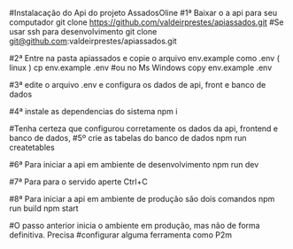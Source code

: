 #Instalacação do Api do projeto AssadosOline
#1ª Baixar o a api para seu computador 
git clone https://github.com/valdeirprestes/apiassados.git
#Se usar ssh para desenvolvimento
git clone git@github.com:valdeirprestes/apiassados.git


#2ª Entre na pasta apiassados e copie o arquivo env.example como .env ( linux )
cp env.example .env
#ou no Ms Windows
copy env.example .env

#3ª edite o arquivo .env e configura os dados de api, front e banco de dados

#4ª instale as dependencias do sistema
npm i

#Tenha certeza que configurou corretamente os dados da api, frontend e banco de dados,
#5º crie as tabelas do banco de dados
npm run createtables

#6ª Para iniciar a api em ambiente de desenvolvimento
npm run dev

#7ª Para para o servido aperte Ctrl+C

#8ª Para iniciar a api em ambiente de produção são dois comandos
npm run build
npm start

#O passo anterior inicia o ambiente em produção, mas não de forma definitiva. Precisa
#configurar alguma ferramenta como P2m

 

